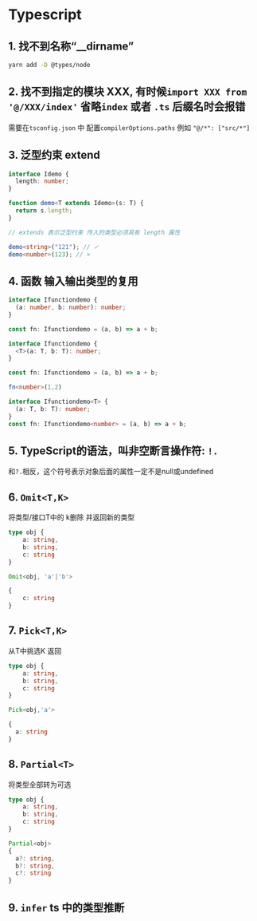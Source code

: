 # Typescript

## 1. 找不到名称“\_\_dirname”

```bash
yarn add -D @types/node
```

## 2. 找不到指定的模块 XXX, 有时候`import XXX from '@/XXX/index'` 省略`index` 或者 `.ts` 后缀名时会报错

需要在`tsconfig.json` 中 配置`compilerOptions.paths` 例如 `"@/*": ["src/*"]`

## 3. 泛型约束 extend

```typescript
interface Idemo {
  length: number;
}

function demo<T extends Idemo>(s: T) {
  return s.length;
}

// extends 表示泛型约束 传入的类型必须具有 length 属性

demo<string>("121"); // ✓
demo<number>(123); // ×
```

## 4. 函数 输入输出类型的复用

```typescript
interface Ifunctiondemo {
  (a: number, b: number): number;
}

const fn: Ifunctiondemo = (a, b) => a + b;

interface Ifunctiondemo {
  <T>(a: T, b: T): number;
}

const fn: Ifunctiondemo = (a, b) => a + b;

fn<number>(1,2)

interface Ifunctiondemo<T> {
  (a: T, b: T): number;
}
const fn: Ifunctiondemo<number> = (a, b) => a + b;
```

## 5. TypeScript的语法，叫非空断言操作符: `!.`

和`?.`相反，这个符号表示对象后面的属性一定不是null或undefined

## 6. `Omit<T,K>`

将类型/接口T中的 k删除 并返回新的类型


```typescript
type obj {
    a: string,
    b: string,
    c: string
}

Omit<obj, 'a'|'b'>

{
    c: string
}
```

## 7. `Pick<T,K>`

从T中挑选K 返回
```typescript
type obj {
    a: string,
    b: string,
    c: string
}

Pick<obj,'a'>

{
  a: string
}
```

## 8. `Partial<T>`

将类型全部转为可选

```typescript
type obj {
    a: string,
    b: string,
    c: string
}

Partial<obj>
{
  a?: string,
  b?: string,
  c?: string
}
```

## 9. `infer` ts 中的类型推断

